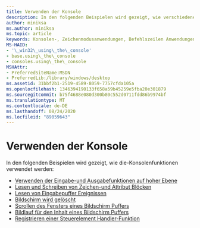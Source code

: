 ```yaml
---
title: Verwenden der Konsole
description: In den folgenden Beispielen wird gezeigt, wie verschiedene Konsolenfunktionen verwendet werden.
author: miniksa
ms.author: miniksa
ms.topic: article
keywords: Konsolen-, Zeichenmodusanwendungen, Befehlszeilen Anwendungen, Terminalanwendungen, Konsolen-API
MS-HAID:
- '\_win32\_using\_the\_console'
- base.using\_the\_console
- consoles.using\_the\_console
MSHAttr:
- PreferredSiteName:MSDN
- PreferredLib:/library/windows/desktop
ms.assetid: 31bbf2b1-2519-4589-8059-7757cfda105a
ms.openlocfilehash: 1346394190133f658a59b45259e5fba20e301879
ms.sourcegitcommit: b75f4688e080d300b80c552d0711fdd86b9974bf
ms.translationtype: MT
ms.contentlocale: de-DE
ms.lasthandoff: 08/24/2020
ms.locfileid: "89059643"
---
```

# <a name="using-the-console"></a>Verwenden der Konsole


In den folgenden Beispielen wird gezeigt, wie die-Konsolenfunktionen verwendet werden:

- [Verwenden der Eingabe-und Ausgabefunktionen auf hoher Ebene](using-the-high-level-input-and-output-functions.md)
- [Lesen und Schreiben von Zeichen-und Attribut Blöcken](reading-and-writing-blocks-of-characters-and-attributes.md)
- [Lesen von Eingabepuffer Ereignissen](reading-input-buffer-events.md)
- [Bildschirm wird gelöscht](clearing-the-screen.md)
- [Scrollen des Fensters eines Bildschirm Puffers](scrolling-a-screen-buffer-s-window.md)
- [Bildlauf für den Inhalt eines Bildschirm Puffers](scrolling-a-screen-buffer-s-contents.md)
- [Registrieren einer Steuerelement Handler-Funktion](registering-a-control-handler-function.md)

 

 





